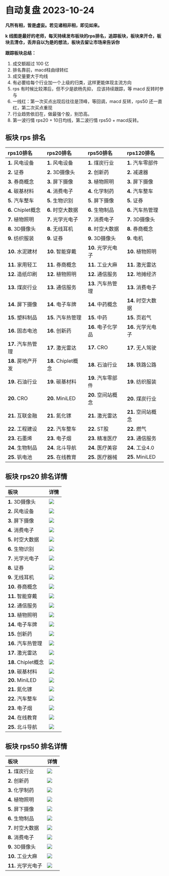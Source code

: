 # 自动复盘 2023-10-24

**凡所有相，皆是虚妄。若见诸相非相，即见如来。**

**k 线图是最好的老师，每天持续发布板块的rps排名，追踪板块，板块来开仓，板块去清仓，丢弃自以为是的想法，板块去留让市场来告诉你**
        
**跟踪板块总结：**
1. 成交额超过 100 亿
2. 排名靠前，macd柱由绿转红
3. 成交量要大于均线
4. 有必要给每个行业加一个上级的归类，这样更能体现主流方向
5. rps 有时候比较滞后，但不少是欲杨先抑， 应该持续跟踪，等 macd 反转时参与
6. 一线红：第一次买点出现后往往是顶峰，等回调，macd 反转，rps50 还一直红，第二次买点重现
7. 行业趋势依旧在，做最强个股，别恐高。
8. 第一波行情 rps20 + 10日均线，第二波行情 rps50 + macd反转。
        
## 板块 rps 排名
| rps10排名          | rps20排名           | rps50排名          | rps120排名         |
|:-------------------|:--------------------|:-------------------|:-------------------|
| **1.** 风电设备    | **1.** 风电设备     | **1.** 煤炭行业    | **1.** 汽车零部件  |
| **2.** 证券        | **2.** 3D摄像头     | **2.** 创新药      | **2.** 减速器      |
| **3.** 券商概念    | **3.** 屏下摄像     | **3.** 植物照明    | **3.** 屏下摄像    |
| **4.** 碳基材料    | **4.** 消费电子     | **4.** 化学制药    | **4.** 汽车整车    |
| **5.** 汽车整车    | **5.** 生物识别     | **5.** 屏下摄像    | **5.** 证券        |
| **6.** Chiplet概念 | **6.** 时空大数据   | **6.** 生物制品    | **6.** 汽车热管理  |
| **7.** 植物照明    | **7.** 光学光电子   | **7.** 消费电子    | **7.** 3D摄像头    |
| **8.** 3D摄像头    | **8.** 无线耳机     | **8.** 时空大数据  | **8.** 券商概念    |
| **9.** 纺织服装    | **9.** 证券         | **9.** 3D摄像头    | **9.** 电机        |
| **10.** 水泥建材   | **10.** 智能穿戴    | **10.** 光学光电子 | **10.** 植物照明   |
| **11.** 家用轻工   | **11.** 券商概念    | **11.** 工业大麻   | **11.** 激光雷达   |
| **12.** 造纸印刷   | **12.** 植物照明    | **12.** 通信服务   | **12.** 地摊经济   |
| **13.** 煤炭行业   | **13.** 通信服务    | **13.** 汽车热管理 | **13.** 消费电子   |
| **14.** 屏下摄像   | **14.** 电子车牌    | **14.** 中药概念   | **14.** 时空大数据 |
| **15.** 塑料制品   | **15.** 汽车热管理  | **15.** 中药       | **15.** 页岩气     |
| **16.** 固态电池   | **16.** 创新药      | **16.** 电子化学品 | **16.** 光学光电子 |
| **17.** 汽车热管理 | **17.** 激光雷达    | **17.** CRO        | **17.** 无人驾驶   |
| **18.** 房地产开发 | **18.** Chiplet概念 | **18.** 石油行业   | **18.** 铁路公路   |
| **19.** 石油行业   | **19.** 碳基材料    | **19.** 汽车零部件 | **19.** 纺织服装   |
| **20.** CRO        | **20.** MiniLED     | **20.** 空间站概念 | **20.** 煤炭行业   |
| **21.** 互联金融   | **21.** 氮化镓      | **21.** 激光雷达   | **21.** 空间站概念 |
| **22.** 工程建设   | **22.** 汽车整车    | **22.** ST股       | **22.** 燃气       |
| **23.** 石墨烯     | **23.** 电子烟      | **23.** 精准医疗   | **23.** 通信服务   |
| **24.** 生物制品   | **24.** 北斗导航    | **24.** 医疗美容   | **24.** 工业4.0    |
| **25.** 钒电池     | **25.** 在线教育    | **25.** 医疗器械   | **25.** MiniLED    |
## 板块 rps20 排名详情
| 板块                | 详情                                                                                                 |
|:--------------------|:-----------------------------------------------------------------------------------------------------|
| **1.** 3D摄像头     | ![](https://sykent-blog-image.oss-cn-beijing.aliyuncs.com/quant/image/2023/10/1698134746661-tmp.jpg) |
| **2.** 风电设备     | ![](https://sykent-blog-image.oss-cn-beijing.aliyuncs.com/quant/image/2023/10/1698134748027-tmp.jpg) |
| **3.** 屏下摄像     | ![](https://sykent-blog-image.oss-cn-beijing.aliyuncs.com/quant/image/2023/10/1698134749043-tmp.jpg) |
| **4.** 消费电子     | ![](https://sykent-blog-image.oss-cn-beijing.aliyuncs.com/quant/image/2023/10/1698134750028-tmp.jpg) |
| **5.** 时空大数据   | ![](https://sykent-blog-image.oss-cn-beijing.aliyuncs.com/quant/image/2023/10/1698134750829-tmp.jpg) |
| **6.** 生物识别     | ![](https://sykent-blog-image.oss-cn-beijing.aliyuncs.com/quant/image/2023/10/1698134751781-tmp.jpg) |
| **7.** 光学光电子   | ![](https://sykent-blog-image.oss-cn-beijing.aliyuncs.com/quant/image/2023/10/1698134752672-tmp.jpg) |
| **8.** 证券         | ![](https://sykent-blog-image.oss-cn-beijing.aliyuncs.com/quant/image/2023/10/1698134753641-tmp.jpg) |
| **9.** 无线耳机     | ![](https://sykent-blog-image.oss-cn-beijing.aliyuncs.com/quant/image/2023/10/1698134754552-tmp.jpg) |
| **10.** 券商概念    | ![](https://sykent-blog-image.oss-cn-beijing.aliyuncs.com/quant/image/2023/10/1698134755415-tmp.jpg) |
| **11.** 智能穿戴    | ![](https://sykent-blog-image.oss-cn-beijing.aliyuncs.com/quant/image/2023/10/1698134756307-tmp.jpg) |
| **12.** 通信服务    | ![](https://sykent-blog-image.oss-cn-beijing.aliyuncs.com/quant/image/2023/10/1698134757354-tmp.jpg) |
| **13.** 植物照明    | ![](https://sykent-blog-image.oss-cn-beijing.aliyuncs.com/quant/image/2023/10/1698134758308-tmp.jpg) |
| **14.** 电子车牌    | ![](https://sykent-blog-image.oss-cn-beijing.aliyuncs.com/quant/image/2023/10/1698134759261-tmp.jpg) |
| **15.** 创新药      | ![](https://sykent-blog-image.oss-cn-beijing.aliyuncs.com/quant/image/2023/10/1698134760197-tmp.jpg) |
| **16.** 汽车热管理  | ![](https://sykent-blog-image.oss-cn-beijing.aliyuncs.com/quant/image/2023/10/1698134761148-tmp.jpg) |
| **17.** 激光雷达    | ![](https://sykent-blog-image.oss-cn-beijing.aliyuncs.com/quant/image/2023/10/1698134762103-tmp.jpg) |
| **18.** Chiplet概念 | ![](https://sykent-blog-image.oss-cn-beijing.aliyuncs.com/quant/image/2023/10/1698134763043-tmp.jpg) |
| **19.** 碳基材料    | ![](https://sykent-blog-image.oss-cn-beijing.aliyuncs.com/quant/image/2023/10/1698134763993-tmp.jpg) |
| **20.** MiniLED     | ![](https://sykent-blog-image.oss-cn-beijing.aliyuncs.com/quant/image/2023/10/1698134764977-tmp.jpg) |
| **21.** 氮化镓      | ![](https://sykent-blog-image.oss-cn-beijing.aliyuncs.com/quant/image/2023/10/1698134766017-tmp.jpg) |
| **22.** 汽车整车    | ![](https://sykent-blog-image.oss-cn-beijing.aliyuncs.com/quant/image/2023/10/1698134766922-tmp.jpg) |
| **23.** 电子烟      | ![](https://sykent-blog-image.oss-cn-beijing.aliyuncs.com/quant/image/2023/10/1698134767891-tmp.jpg) |
| **24.** 在线教育    | ![](https://sykent-blog-image.oss-cn-beijing.aliyuncs.com/quant/image/2023/10/1698134768791-tmp.jpg) |
| **25.** 北斗导航    | ![](https://sykent-blog-image.oss-cn-beijing.aliyuncs.com/quant/image/2023/10/1698134769769-tmp.jpg) |
## 板块 rps50 排名详情
| 板块               | 详情                                                                                                 |
|:-------------------|:-----------------------------------------------------------------------------------------------------|
| **1.** 煤炭行业    | ![](https://sykent-blog-image.oss-cn-beijing.aliyuncs.com/quant/image/2023/10/1698134770749-tmp.jpg) |
| **2.** 创新药      | ![](https://sykent-blog-image.oss-cn-beijing.aliyuncs.com/quant/image/2023/10/1698134771664-tmp.jpg) |
| **3.** 化学制药    | ![](https://sykent-blog-image.oss-cn-beijing.aliyuncs.com/quant/image/2023/10/1698134772606-tmp.jpg) |
| **4.** 植物照明    | ![](https://sykent-blog-image.oss-cn-beijing.aliyuncs.com/quant/image/2023/10/1698134773485-tmp.jpg) |
| **5.** 屏下摄像    | ![](https://sykent-blog-image.oss-cn-beijing.aliyuncs.com/quant/image/2023/10/1698134774375-tmp.jpg) |
| **6.** 生物制品    | ![](https://sykent-blog-image.oss-cn-beijing.aliyuncs.com/quant/image/2023/10/1698134775304-tmp.jpg) |
| **7.** 时空大数据  | ![](https://sykent-blog-image.oss-cn-beijing.aliyuncs.com/quant/image/2023/10/1698134776097-tmp.jpg) |
| **8.** 消费电子    | ![](https://sykent-blog-image.oss-cn-beijing.aliyuncs.com/quant/image/2023/10/1698134777007-tmp.jpg) |
| **9.** 3D摄像头    | ![](https://sykent-blog-image.oss-cn-beijing.aliyuncs.com/quant/image/2023/10/1698134777928-tmp.jpg) |
| **10.** 工业大麻   | ![](https://sykent-blog-image.oss-cn-beijing.aliyuncs.com/quant/image/2023/10/1698134779140-tmp.jpg) |
| **11.** 光学光电子 | ![](https://sykent-blog-image.oss-cn-beijing.aliyuncs.com/quant/image/2023/10/1698134780263-tmp.jpg) |